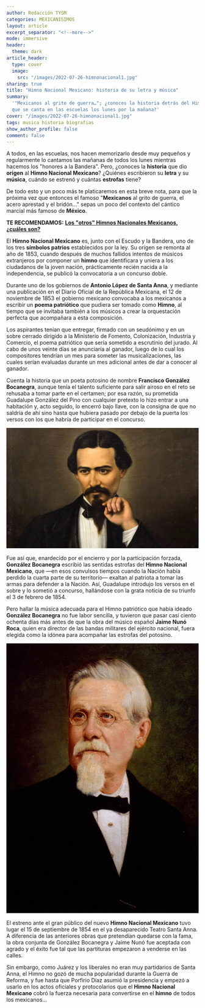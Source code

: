 ```yaml
---
author: Redacción TYSM
categories: MEXICANISIMOS
layout: article
excerpt_separator: "<!--more-->"
mode: immersive
header:
  theme: dark
article_header:
  type: cover
  image:
    src: "/images/2022-07-26-himnonacional1.jpg"
sharing: true
title: "Himno Nacional Mexicano: historia de su letra y música"
summary:
  '"Mexicanos al grito de guerra…"; ¿conoces la historia detrás del Himno Nacional
  que se canta en las escuelas los lunes por la mañana?'
cover: "/images/2022-07-26-himnonacional1.jpg"
tags: musica historia biografias
show_author_profile: false
comment: false
---
```


A todos, en las escuelas, nos hacen memorizarlo desde muy pequeños y regularmente lo cantamos las mañanas de todos los lunes mientras hacemos los "honores a la Bandera". Pero, ¿conoces la **historia** que dio **origen** al **Himno Nacional Mexicano**? ¿Quiénes escribieron su **letra** y su **música**, cuándo se estrenó y cuántas **estrofas** tiene?

De todo esto y un poco más te platicaremos en esta breve nota, para que la próxima vez que entonces el famoso "**Mexicanos** al grito de guerra, el acero aprestad y el bridón…" sepas un poco del contexto del cántico marcial más famoso de **México**.

**TE RECOMENDAMOS:** [**Los "otros" Himnos Nacionales Mexicanos, ¿cuáles son?**](https://blog.tonoysumariachi.com/mexicanisimos/2022/08/03/los-otros-himnos-nacionales-mexicanos-cuales-son.html)

El **Himno Nacional Mexicano** es, junto con el Escudo y la Bandera, uno de los tres **símbolos patrios** establecidos por la ley. Su origen se remonta al año de 1853, cuando después de muchos fallidos intentos de músicos extranjeros por componer un **himno** que identificara y uniera a los ciudadanos de la joven nación, prácticamente recién nacida a la independencia, se publicó la convocatoria a un concurso doble.

Durante uno de los gobiernos de **Antonio López de Santa Anna**, y mediante una publicación en el Diario Oficial de la República Mexicana, el 12 de noviembre de 1853 el gobierno mexicano convocaba a los mexicanos a escribir un **poema patriótico** que pudiera ser tomado como **Himno**, al tiempo que se invitaba también a los músicos a crear la orquestación perfecta que acompañara a esta composición.

Los aspirantes tenían que entregar, firmado con un seudónimo y en un sobre cerrado dirigido a la Ministerio de Fomento, Colonización, Industria y Comercio, el poema patriótico que sería sometido a escrutinio del jurado. Al cabo de unos veinte días se anunciaría al ganador, luego de lo cual los compositores tendrían un mes para someter las musicalizaciones, las cuales serían evaluadas durante un mes adicional antes de dar a conocer al ganador.

Cuenta la historia que un poeta potosino de nombre **Francisco González Bocanegra**, aunque tenía el talento suficiente para salir airoso en el reto se rehusaba a tomar parte en el certamen; por esa razón, su prometida Guadalupe González del Pino con cualquier pretexto lo hizo entrar a una habitación y, acto seguido, lo encerró bajo llave, con la consigna de que no saldría de ahí sino hasta que hubiera pasado por debajo de la puerta los versos con los que habría de participar en el concurso.

![](/images/2022-07-26-gonzalezbocanegra.jpg)

Fue así que, enardecido por el encierro y por la participación forzada, **González Bocanegra** escribió las sentidas estrofas del **Himno Nacional Mexicano**, que —en esos convulsos tiempos cuando la Nación había perdido la cuarta parte de su territorio— exaltan al patriota a tomar las armas para defender a la Nación. Así, Guadalupe introdujo los versos en el sobre y lo sometió a concurso, hallándose con la grata noticia de su triunfo el 3 de febrero de 1854.

Pero hallar la música adecuada para el Himno patriótico que había ideado **González Bocanegra** no fue labor sencilla, y tuvieron que pasar casi ciento ochenta días más antes de que la obra del músico español **Jaime Nunó Roca**, quien era director de las bandas militares del ejército nacional, fuera elegida como la idónea para acompañar las estrofas del potosino.

![](/images/2022-07-26-jaimenuno.jpg)

El estreno ante el gran público del nuevo **Himno Nacional Mexicano** tuvo lugar el 15 de septiembre de 1854 en el ya desaparecido Teatro Santa Anna. A diferencia de las anteriores obras que pretendían quedarse con la fama, la obra conjunta de González Bocanegra y Jaime Nunó fue aceptada con agrado y el éxito fue tal que las partituras empezaron a venderse en las calles.

Sin embargo, como Juárez y los liberales no eran muy partidarios de Santa Anna, el Himno no gozó de mucha popularidad durante la Guerra de Reforma, y fue hasta que Porfirio Díaz asumió la presidencia y empezó a usarlo en los actos oficiales y protocolarios que el **Himno Nacional Mexicano** cobró la fuerza necesaria para convertirse en el **himno** de todos los mexicanos…
